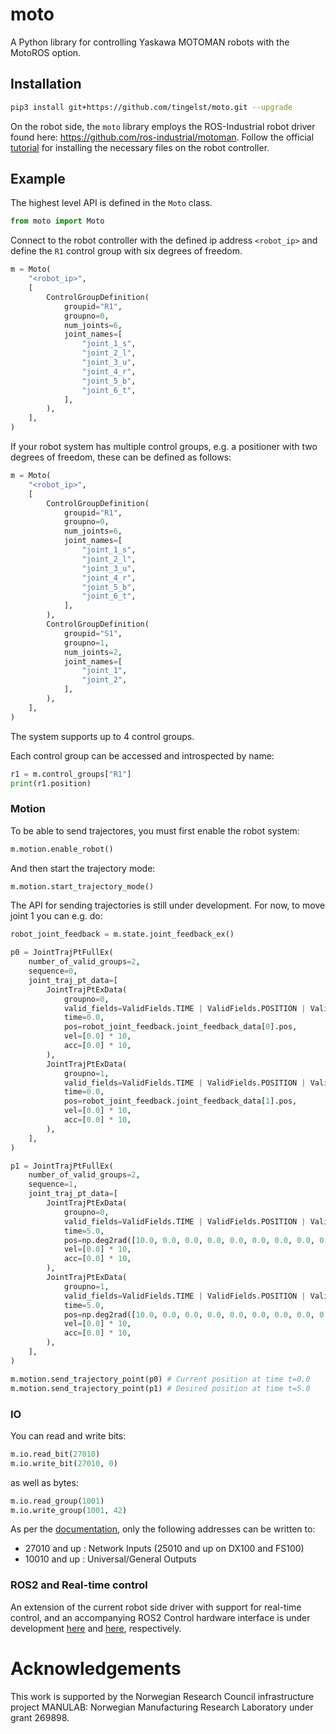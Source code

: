# moto
A Python library for controlling Yaskawa MOTOMAN robots with the MotoROS option.

## Installation

```bash
pip3 install git+https://github.com/tingelst/moto.git --upgrade
```

On the robot side, the `moto` library employs the ROS-Industrial robot driver found here: https://github.com/ros-industrial/motoman. Follow the official [tutorial](http://wiki.ros.org/motoman_driver/Tutorials/indigo/InstallServer) for installing the necessary files on the robot controller. 

## Example

The highest level API is defined in the `Moto` class.

```python
from moto import Moto
```

Connect to the robot controller with the defined ip address `<robot_ip>` and define the `R1` control group with six degrees of freedom.

```python
m = Moto(
    "<robot_ip>",
    [
        ControlGroupDefinition(
            groupid="R1",
            groupno=0,
            num_joints=6,
            joint_names=[
                "joint_1_s",
                "joint_2_l",
                "joint_3_u",
                "joint_4_r",
                "joint_5_b",
                "joint_6_t",
            ],
        ),
    ],
)
```

If your robot system has multiple control groups, e.g. a positioner with two degrees of freedom, these can be defined as follows: 
```python
m = Moto(
    "<robot_ip>",
    [
        ControlGroupDefinition(
            groupid="R1",
            groupno=0,
            num_joints=6,
            joint_names=[
                "joint_1_s",
                "joint_2_l",
                "joint_3_u",
                "joint_4_r",
                "joint_5_b",
                "joint_6_t",
            ],
        ),
        ControlGroupDefinition(
            groupid="S1",
            groupno=1,
            num_joints=2,
            joint_names=[
                "joint_1",
                "joint_2",
            ],
        ),
    ],
)
```
The system supports up to 4 control groups.

Each control group can be accessed and introspected by name:
```python
r1 = m.control_groups["R1"]
print(r1.position)
``` 

### Motion

To be able to send trajectores, you must first enable the robot system:
```python
m.motion.enable_robot()
```
And then start the trajectory mode:
```python
m.motion.start_trajectory_mode()
```

The API for sending trajectories is still under development. For now, to move joint 1 you can e.g. do:
```python
robot_joint_feedback = m.state.joint_feedback_ex()

p0 = JointTrajPtFullEx(
    number_of_valid_groups=2,
    sequence=0,
    joint_traj_pt_data=[
        JointTrajPtExData(
            groupno=0,
            valid_fields=ValidFields.TIME | ValidFields.POSITION | ValidFields.VELOCITY,
            time=0.0,
            pos=robot_joint_feedback.joint_feedback_data[0].pos,
            vel=[0.0] * 10,
            acc=[0.0] * 10,
        ),
        JointTrajPtExData(
            groupno=1,
            valid_fields=ValidFields.TIME | ValidFields.POSITION | ValidFields.VELOCITY,
            time=0.0,
            pos=robot_joint_feedback.joint_feedback_data[1].pos,
            vel=[0.0] * 10,
            acc=[0.0] * 10,
        ),
    ],
)

p1 = JointTrajPtFullEx(
    number_of_valid_groups=2,
    sequence=1,
    joint_traj_pt_data=[
        JointTrajPtExData(
            groupno=0,
            valid_fields=ValidFields.TIME | ValidFields.POSITION | ValidFields.VELOCITY,
            time=5.0,
            pos=np.deg2rad([10.0, 0.0, 0.0, 0.0, 0.0, 0.0, 0.0, 0.0, 0.0, 0.0]),
            vel=[0.0] * 10,
            acc=[0.0] * 10,
        ),
        JointTrajPtExData(
            groupno=1,
            valid_fields=ValidFields.TIME | ValidFields.POSITION | ValidFields.VELOCITY,
            time=5.0,
            pos=np.deg2rad([10.0, 0.0, 0.0, 0.0, 0.0, 0.0, 0.0, 0.0, 0.0, 0.0]),
            vel=[0.0] * 10,
            acc=[0.0] * 10,
        ),
    ],
)

m.motion.send_trajectory_point(p0) # Current position at time t=0.0
m.motion.send_trajectory_point(p1) # Desired position at time t=5.0
```

### IO

You can read and write bits:
```python
m.io.read_bit(27010)
m.io.write_bit(27010, 0)
```
as well as bytes:
```python
m.io.read_group(1001)
m.io.write_group(1001, 42)
```

As per the [documentation](https://github.com/ros-industrial/motoman/blob/591a09c5cb95378aafd02e77e45514cfac3a009d/motoman_msgs/srv/WriteSingleIO.srv#L9-L12), only the following addresses can be written to:
- 27010 and up : Network Inputs (25010 and up on DX100 and FS100)
- 10010 and up : Universal/General Outputs

### ROS2 and Real-time control

An extension of the current robot side driver with support for real-time control, and an accompanying ROS2 Control hardware interface is under development [here](https://github.com/tingelst/motoman) and [here](https://github.com/tingelst/motoman_hardware), respectively.

# Acknowledgements

This work is supported by the Norwegian Research Council infrastructure project MANULAB: Norwegian Manufacturing Research Laboratory under grant 269898.


